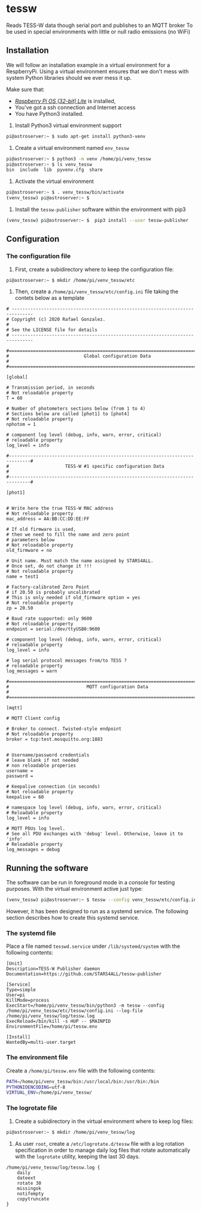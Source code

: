 
# tessw
Reads TESS-W data though serial port and publishes to an MQTT broker
To be used in special environments with little or null radio emissions (no WiFi)

## Installation

We will follow an installation example in a virtual environment for a RespberryPi. Using a virtual environment ensures that we don't mess with system Python libraries should we ever mess it up.

Make sure that:
* [*Raspberry Pi OS (32-bit) Lite*](https://www.raspberrypi.org/downloads/raspberry-pi-os/) is installed, 
* You've got a ssh connection and Internet access
* You have Python3 installed.

1. Install Python3 virtual environment support
```bash
pi@astroserver:~ $ sudo apt-get install python3-venv
```

1. Create a virtual environment named `env_tessw`
```bash
pi@astroserver:~ $ python3 -m venv /home/pi/venv_tessw
pi@astroserver:~ $ ls venv_tessw
bin  include  lib  pyvenv.cfg  share
```

1. Activate the virtual environment
```bash
pi@astroserver:~ $ . venv_tessw/bin/activate
(venv_tessw) pi@astroserver:~ $ 
```

1. Install the `tessw-publisher` software within the environment with pip3
```bash
(venv_tessw) pi@astroserver:~ $  pip3 install --user tessw-publisher
```

## Configuration

### The configuration file

1. First, create a subidirectory where to keep the configuration file:

```bash
pi@astroserver:~ $ mkdir /home/pi/venv_tessw/etc
```

1. Then, create a `/home/pi/venv_tessw/etc/config.ini` file taking the contets below as a template

```
# ------------------------------------------------------------------------------
# Copyright (c) 2020 Rafael Gonzalez.
#
# See the LICENSE file for details
# ------------------------------------------------------------------------------

#==============================================================================#
#                            Global configuration Data                         #
#==============================================================================#

[global]

# Transmission period, in seconds
# Not reloadable property
T = 60

# Number of photometers sections below (from 1 to 4)
# Sections below are called [phot1] to [phot4]
# Not reloadable property
nphotom = 1

# component log level (debug, info, warn, error, critical)
# reloadable property
log_level = info

#------------------------------------------------------------------------------#
#                     TESS-W #1 specific configuration Data                    #
#------------------------------------------------------------------------------#

[phot1]


# Write here the true TESS-W MAC address
# Not reloadable property
mac_address = AA:BB:CC:DD:EE:FF

# If old firmware is used, 
# then we need to fill the name and zero point
# parameters below
# Not reloadable property
old_firmware = no

# Unit name. Must match the name assigned by STARS4ALL. 
# Once set, do not change it !!!
# Not reloadable property
name = test1

# Factory-calibrated Zero Point
# if 20.50 is probably uncalibrated
# This is only needed if old_firmware option = yes
# Not reloadable property
zp = 20.50

# Baud rate supported: only 9600
# Not reloadable property
endpoint = serial:/dev/ttyUSB0:9600

# component log level (debug, info, warn, error, critical)
# reloadable property
log_level = info

# log serial protocol messages from/to TESS ?
# reloadable property
log_messages = warn

#==============================================================================#
#                             MQTT configuration Data                          #
#==============================================================================#

[mqtt]

# MQTT Client config

# Broker to connect. Twisted-style endpoint
# Not reloadable property
broker = tcp:test.mosquitto.org:1883


# Username/password credentials
# leave blank if not needed
# non reloadable properies
username = 
password = 

# Keepalive connection (in seconds)
# Not reloadable property
keepalive = 60

# namespace log level (debug, info, warn, error, critical)
# Reloadable property
log_level = info

# MQTT PDUs log level. 
# See all PDU exchanges with 'debug' level. Otherwise, leave it to 'info'
# Reloadable property
log_messages = debug
```

## Running the software

The software can be run in foreground mode in a console for testing purposes. With the virtual environment active just type:


```bash
(venv_tessw) pi@astroserver:~ $ tessw --config venv_tessw/etc/config.ini
```

However, it has been designed to run as a systemd service. The following section describes how to create this systemd service.

### The systemd file

Place a file named `tesswd.service`  under `/lib/systemd/system` with the following contents:

```
[Unit]
Description=TESS-W Publisher daemon
Documentation=https://github.com/STARS4ALL/tessw-publisher

[Service]
Type=simple
User=pi
KillMode=process
ExecStart=/home/pi/venv_tessw/bin/python3 -m tessw --config /home/pi/venv_tessw/etc/tessw/config.ini --log-file /home/pi/venv_tessw/log/tessw.log
ExecReload=/bin/kill -s HUP -- $MAINPID
EnvironmentFile=/home/pi/tessw.env

[Install]
WantedBy=multi-user.target
```

### The environment file

Create a `/home/pi/tessw.env` file with the following contents:

```bash
PATH=/home/pi/venv_tessw/bin:/usr/local/bin:/usr/bin:/bin
PYTHONIOENCODING=utf-8
VIRTUAL_ENV=/home/pi/venv_tessw/
```

### The logrotate file

1. Create a subidirectory in the virtual environment where to keep log files:

```bash
pi@astroserver:~ $ mkdir /home/pi/venv_tessw/log
```

1. As user `root`, create a `/etc/logrotate.d/tessw` file with a log rotation specification in order to manage daily log files that rotate automatically with the `logrotate` utility, keeping the last 30 days.

```
/home/pi/venv_tessw/log/tessw.log {
	daily
	dateext
	rotate 30
	missingok
	notifempty
	copytruncate
}
```
